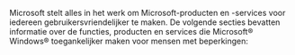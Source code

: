<Token xmlns:xlink="http://www.w3.org/1999/xlink">Microsoft stelt alles in het werk om Microsoft-producten en -services voor iedereen gebruikersvriendelijker te maken. De volgende secties bevatten informatie over de functies, producten en services die Microsoft® Windows® toegankelijker maken voor mensen met beperkingen:</Token>

<!--HONumber=May16_HO1-->


